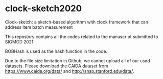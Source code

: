 # clock-sketch2020

Clock-sketch: a sketch-based algorithm with clock framework that can address item batch measurement

This repostory contains all the codes related to the manuscript submitted to SIGMOD 2021.

BOBHash is used as the hash function in the code.

Due to the file size limitation in Github, we cannot upload all of our used datasets. Please download the CAIDA dataset from https://www.caida.org/data/ and http://snap.stanford.edu/data/.
